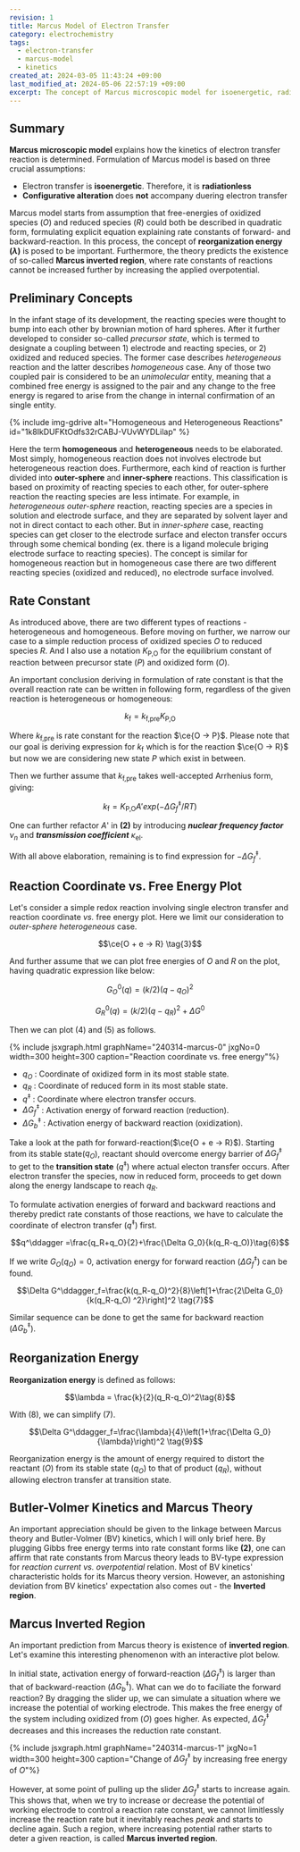```yaml
---
revision: 1
title: Marcus Model of Electron Transfer
category: electrochemistry
tags:
  - electron-transfer
  - marcus-model
  - kinetics
created_at: 2024-03-05 11:43:24 +09:00
last_modified_at: 2024-05-06 22:57:19 +09:00
excerpt: The concept of Marcus microscopic model for isoenergetic, radiationless and configuration-preserving electron transfer is detailed.
---
```


## Summary

**Marcus microscopic model** explains how the kinetics of electron transfer reaction is determined.  Formulation of Marcus model is based on three crucial assumptions:

- Electron transfer is **isoenergetic**.  Therefore, it is **radiationless**
- **Configurative alteration** does **not** accompany duering electron transfer

Marcus model starts from assumption that free-energies of oxidized species ($O$) and reduced species ($R$) could both be described in quadratic form, formulating explicit equation explaining rate constants of forward- and backward-reaction.  In this process, the concept of **reorganization energy ($\lambda$)** is posed to be important.  Furthermore, the theory predicts the existence of so-called **Marcus inverted region**, where rate constants of reactions cannot be increased further by increasing the applied overpotential.

## Preliminary Concepts

In the infant stage of its development, the reacting species were thought to bump into each other by brownian motion of hard spheres.  After it further developed to consider so-called *precursor state*, which is termed to designate a coupling between 1) electrode and reacting species, or 2) oxidized and reduced species.  The former case describes *heterogeneous* reaction and the latter describes *homogeneous* case.  Any of those two coupled pair is considered to be an *unimolecular* entity, meaning that a combined free energy is assigned to the pair and any change to the free energy is regared to arise from the change in internal confirmation of an single entity. 

{% include img-gdrive alt="Homogeneous and Heterogeneous Reactions" id="1k8IkDUFKtOdfs32rCABJ-VUvWYDLilap" %}

Here the term **homogeneous** and **heterogeneous** needs to be elaborated.  Most simply, homogeneous reaction does not involves electrode but heterogeneous reaction does.  Furthermore, each kind of reaction is further divided into **outer-sphere** and **inner-sphere** reactions.  This classification is based on proximity of reacting species to each other, for outer-sphere reaction the reacting species are less intimate.  For example, in *heterogeneous outer-sphere* reaction, reacting species are a species in solution and electrode surface, and they are separated by solvent layer and not in direct contact to each other.  But in *inner-sphere* case, reacting species can get closer to the electrode surface and electon transfer occurs through some chemical bonding (ex. there is a ligand molecule briging electrode surface to reacting species).  The concept is similar for homogeneous reaction but in homogeneous case there are two different reacting species (oxidized and reduced), no electrode surface involved.

## Rate Constant

As introduced above, there are two different types of reactions - heterogeneous and homogeneous.  Before moving on further, we narrow our case to a simple reduction process of oxidized species $O$ to reduced species $R$.  And I also use a notation $K_\text{P,O}$ for the equilibrium constant of reaction between precursor state ($P$) and oxidized form ($O$).

An important conclusion deriving in formulation of rate constant is that the overall reaction rate can be written in following form, regardless of the given reaction is heterogeneous or homogeneous:

$$ k_\text{f} = k_{\text{f,pre}}K_\text{P,O} \tag{1} $$

Where $k_\text{f,pre}$ is rate constant for the reaction $\ce{O -> P}$.  Please note that our goal is deriving expression for $k_\text{f}$ which is for the reaction $\ce{O -> R}$ but now we are considering new state $P$ which exist in between.

Then we further assume that $k_\text{f,pre}$ takes well-accepted Arrhenius form, giving:

$$ k_\text{f} = K_\text{P,O}A'exp(-\Delta G_f^\ddagger / RT) \tag{2} $$

One can further refactor $A$' in **(2)** by introducing ***nuclear frequency factor*** $\nu_n$ and ***transmission coefficient*** $\kappa_\text{el}$.

With all above elaboration, remaining is to find expression for $-\Delta G_f^\ddagger$.

## Reaction Coordinate vs. Free Energy Plot

Let's consider a simple redox reaction involving single electron transfer and reaction coordinate *vs.* free energy plot.  Here we limit our consideration to *outer-sphere heterogeneous* case.

$$\ce{O + e -> R} \tag{3}$$

And further assume that we can plot free energies of $O$ and $R$ on the plot, having quadratic expression like below:

$$G^{0}_{O}(q)=(k/2)(q-q_O)^2 \tag{4}$$

$$G^{0}_{R}(q)=(k/2)(q-q_R)^2+\Delta G^0 \tag{5}$$

Then we can plot $(4)$ and $(5)$ as follows.

{% include jsxgraph.html graphName="240314-marcus-0" jxgNo=0 width=300 height=300 caption="Reaction coordinate vs. free energy"%}

- $q_O$ : Coordinate of oxidized form in its most stable state.
- $q_R$ : Coordinate of reduced form in its most stable state.
- $q^\ddagger$ : Coordinate where electron transfer occurs.
- $\Delta G^\ddagger_f$ : Activation energy of forward reaction (reduction).
- $\Delta G^\ddagger_b$ : Activation energy of backward reaction (oxidization).

Take a look at the path for forward-reaction($\ce{O + e -> R}$).  Starting from its stable state($q_O$), reactant should overcome energy barrier of $\Delta G^\ddagger_f$ to get to the **transition state** ($q^\ddagger$) where actual electon transfer occurs.  After electron transfer the species, now in reduced form, proceeds to get down along the energy landscape to reach $q_R$.

To formulate activation energies of forward and backward reactions and thereby predict rate constants of those reactions, we have to calculate the coordinate of electron transfer ($q^\ddagger$) first.

$$q^\ddagger =\frac{q_R+q_O}{2}+\frac{\Delta G_0}{k(q_R-q_O)}\tag{6}$$ 

If we write $G_O(q_O)=0$, activation energy for forward reaction ($\Delta G^\ddagger_f$) can be found.

$$\Delta G^\ddagger_f=\frac{k(q_R-q_O)^2}{8}\left[1+\frac{2\Delta G_0}{k(q_R-q_O)
^2}\right]^2 \tag{7}$$

Similar sequence can be done to get the same for backward reaction ($\Delta G^\ddagger_b$).

## Reorganization Energy

**Reorganization energy** is defined as follows:

$$\lambda = \frac{k}{2}(q_R-q_O)^2\tag{8}$$

With $(8)$, we can simplify $(7)$.

$$\Delta G^\ddagger_f=\frac{\lambda}{4}\left(1+\frac{\Delta G_0}{\lambda}\right)^2 \tag{9}$$

Reorganization energy is the amount of energy required to distort the reactant ($O$) from its stable state ($q_O$) to that of product ($q_R$), without allowing electron transfer at transition state.

## Butler-Volmer Kinetics and Marcus Theory

An important appreciation should be given to the linkage between Marcus theory and Butler-Volmer (BV) kinetics, which I will only brief here.  By plugging Gibbs free energy terms into rate constant forms like **(2)**, one can affirm that rate constants from Marcus theory leads to BV-type expression for *reaction current vs. overpotential* relation.  Most of BV kinetics' characteristic holds for its Marcus theory version.  However, an astonishing deviation from BV kinetics' expectation also comes out - the **Inverted region**.

## Marcus Inverted Region

An important prediction from Marcus theory is existence of **inverted region**.  Let's examine this interesting phenomenon with an interactive plot below.

In initial state, activation energy of forward-reaction ($\Delta G^\ddagger_{f}$) is larger than that of backward-reaction ($\Delta G^\ddagger_{b}$).  What can we do to faciliate the forward reaction?  By dragging the slider up, we can simulate a situation where we increase the potential of working electrode.  This makes the free energy of the system including oxidized from ($O$) goes higher.  As expected, $\Delta G^\ddagger_{f}$ decreases and this increases the reduction rate constant.

{% include jsxgraph.html graphName="240314-marcus-1" jxgNo=1 width=300 height=300 caption="Change of $\Delta G^\ddagger_f$ by increasing free energy of $O$"%}

However, at some point of pulling up the slider $\Delta G^\ddagger_{f}$ starts to increase again.  This shows that, when we try to increase or decrease the potential of working electrode to control a reaction rate constant, we cannot limitlessly increase the reaction rate but it inevitably reaches *peak* and starts to decline again.  Such a region, where increasing potential rather starts to deter a given reaction, is called **Marcus inverted region**.